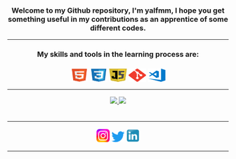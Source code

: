 ### <div align="center">Welcome to my Github repository, I'm yalfmm, I hope you get something useful in my contributions as an apprentice of some different codes. <hr>

<div align="center">
<h3><strong>My skills and tools in the learning process are:</strong><h3>
<p><img align="center" alt="HTML" height="30" width="40" src="./assets/ico/html5-ico.svg">
<img align="center" alt="CSS" height="30" width="40" src="./assets/ico/css3-ico.svg">
<img id="js" align="center" alt="Js" height="30" width="40" src="./assets/ico/javascript-ico.svg">
<img align="center" alt="git" height="30" width="40" src="./assets/ico/git-ico.svg">
<img align="center" alt="vs" height="30" width="40" src="./assets/ico/vscode-ico.svg"></p>
<hr>
<div align="center">
<a href="https://github.com/yalfmm">
<img height="155px" src="https://github-readme-stats.vercel.app/api?username=yalfmm&show_icons=true&theme=blue-green&include_all_commits=true&count_private=true"/>
<img height="155px" src="https://github-readme-stats.vercel.app/api/top-langs/?username=yalfmm&layout=compact&theme=blue-green&card_width=240"/>  
</div> 
<br><hr>  
<div> 
<!-- <a href="reedit" target="_blank"><img src="./assets/ico/reddit-ico.svg" target="_blank" width="30"></a> -->
<a href="https://www.instagram.com/yalfmm/" target="_blank"><img src="./assets/ico/instagram-ico.svg" target="_blank" width="30"></a>
<a href="https://twitter.com/AlucardKain" target="_blank"><img src="./assets/ico/twitter-ico.svg"target=_blank" width="30"></a>
<!-- <a href="freecodecamp" target="_blank"><img src="./assets/ico/fcc_ico1.svg" target="_blank" width="30"></a> -->
<a href="https://www.linkedin.com/in/yossffer-meneses-manchego-a00a12234/" target="_blank"><img src="./assets/ico/linkedin-ico2.svg" target="_blank" width="30"></a>
<br><hr>
